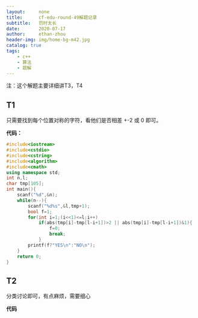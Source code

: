 ```yaml
---
layout:     none
title:      cf-edu-round-49解题记录
subtitle:   罚时太长
date:       2020-07-17
author:     ethan-zhou
header-img: img/home-bg-m42.jpg
catalog: true
tags:
    - c++
    - 算法
    - 题解
---
```

注：这个解题主要详细讲T3，T4

## T1
只需要找到每个位置对称的字符，看他们是否相差 +-2 或 0 即可。

**代码：**

<!--more-->
```cpp
#include<iostream>
#include<cstdio>
#include<cstring>
#include<algorithm>
#include<cmath>
using namespace std;
int n,l;
char tmp[105];
int main(){
	scanf("%d",&n);
	while(n--){
		scanf("%d%s",&l,tmp+1);
		bool f=1;
		for(int i=1;(i<<1)<=l;i++)
			if(abs(tmp[i]-tmp[l-i+1])>2 || abs(tmp[i]-tmp[l-i+1])&1){
				f=0;
				break;
			}
		printf(f?"YES\n":"NO\n");
	}
	return 0;
}
```

## T2
分类讨论即可，有点麻烦，需要细心

**代码**
```cpp
```
<!--stackedit_data:
eyJoaXN0b3J5IjpbMTAxMjUyMDA1OCwzNzUyOTc5MywtMjEyMD
E2MjIsNTMyNDg4Mjc2LDYyMDUzNTUzOCwtNTIyNTY5NjE0LDE3
NTQzMjc2NzAsLTEwMDExMjU5NTYsLTIwMTQ1MjAwMjIsLTIwMj
cwMjIzNTEsMTI4NjA3OTQ4OV19
-->